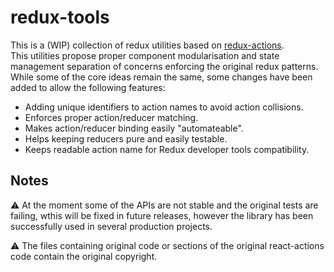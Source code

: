 # redux-tools

This is a (WIP) collection of redux utilities based on [redux-actions](https://github.com/redux-utilities/redux-actions).  
This utilities propose proper component modularisation and state management separation of concerns enforcing the original redux patterns.  
While some of the core ideas remain the same, some changes have been added to allow the following features:

* Adding unique identifiers to action names to avoid action collisions.
* Enforces proper action/reducer matching.
* Makes action/reducer binding easily "automateable".
* Helps keeping reducers pure and easily testable.
* Keeps readable action name for Redux developer tools compatibility.


## Notes

⚠️ At the moment some of the APIs are not stable and the original tests are failing, wthis will be fixed in future releases,
however the library has been successfully used in several production projects.

⚠️ The files containing original code or sections of the original react-actions code contain the original copyright.